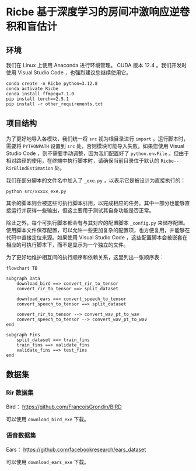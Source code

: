 # Ricbe 基于深度学习的房间冲激响应逆卷积和盲估计

## 环境

我们在 Linux 上使用 Anaconda 进行环境管理。 CUDA 版本 12.4 。我们开发时使用 Visual Studio Code ，也强烈建议您继续使用它。

```shell
conda create -n Ricbe python=3.12.8
conda activate Ricbe
conda install ffmpeg=7.1.0
pip install torch==2.5.1
pip install -r other_requirements.txt
```

## 项目结构

为了更好地导入各模块，我们统一将 `src` 视为根目录进行 `import` 。运行脚本时，需要将 `PYTHONPATH` 设置到 `src` 处，否则模块可能导入失败。如果您使用 Visual Studio Code ，则不需要手动调整，因为我们配置好了 `python.envFile` 。但由于相对路径的使用，在终端中执行脚本时，请确保当前目录位于默认的 `Ricbe--RirBlindEstimation` 处。

我们在部分脚本的文件名中加入了 `_exe.py` ，以表示它是被设计为直接执行的：

```shell
python src/xxxxx_exe.py
```

其余的脚本则会被这些可执行脚本引用，以完成相应的任务。其中一部分也能够直接运行并获得一些输出，但这主要用于测试其自身功能是否正常。

除此之外，每个可执行脚本都会有与其对应的配置脚本 `_config.py` 来储存配置。使用脚本文件保存配置，可以允许一些更加复杂的配置项，也方便复用，并能够在代码中直接定位来源。如果使用 Visual Studio Code ，这些配置脚本会被嵌套在相应的可执行脚本下，而不是显示为一个独立的文件。

为了更好地维护相互间的执行顺序和依赖关系，这里列出一张顺序表：

```mermaid
flowchart TB

subgraph Data
    download_bird ==> convert_rir_to_tensor
    convert_rir_to_tensor ==> split_dataset

    download_ears ==> convert_speech_to_tensor
    convert_speech_to_tensor ==> split_dataset

    convert_rir_to_tensor --> convert_wav_pt_to_wav
    convert_speech_to_tensor --> convert_wav_pt_to_wav
end

subgraph Fins
    split_dataset ==> train_fins
    train_fins ==> validate_fins
    validate_fins ==> test_fins
end
```

## 数据集

### Rir 数据集

Bird： https://github.com/FrancoisGrondin/BIRD

可以使用 `download_bird_exe` 下载。

### 语音数据集

Ears： https://github.com/facebookresearch/ears_dataset

可以使用 `download_ears_exe` 下载。
